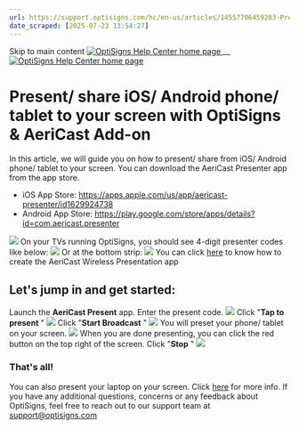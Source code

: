 ```yaml
---
url: https://support.optisigns.com/hc/en-us/articles/14557706459283-Present-share-iOS-Android-phone-tablet-to-your-screen-with-OptiSigns-AeriCast-Add-on
date_scraped: [2025-07-23 13:54:27]
---
```


Skip to main content
[ ![OptiSigns Help Center home page](/hc/theming_assets/01HZKNYSEQ6GRC01C0J27PZ3RC) ](/hc/en-us "Home")
__
[ ![OptiSigns Help Center home page](/hc/theming_assets/01HZKNYSEQ6GRC01C0J27PZ3RC) ](/hc/en-us "Home")
#  Present/ share iOS/ Android phone/ tablet to your screen with OptiSigns & AeriCast Add-on 
In this article, we will guide you on how to present/ share from iOS/ Android phone/ tablet to your screen.
You can download the AeriCast Presenter app from the app store. 
  * iOS App Store: <https://apps.apple.com/us/app/aericast-presenter/id1629924738>
  * Android App Store: <https://play.google.com/store/apps/details?id=com.aericast.presenter>


[![](/hc/article_attachments/14558247414163)](/hc/article_attachments/14558247414163)
On your TVs running OptiSigns, you should see 4-digit presenter codes like below:
[![](/hc/article_attachments/14557985533075)](/hc/article_attachments/14557985533075)
Or at the bottom strip:
[![](/hc/article_attachments/14558020377363)](/hc/article_attachments/14558020377363)
You can click [here](/hc/en-us/articles/14502723487379) to know how to create the AeriCast Wireless Presentation app 
## **Let's jump in and get started:**
Launch the **AeriCast Present** app. Enter the present code.
[![](/hc/article_attachments/14557991027603)](/hc/article_attachments/14557991027603)
Click "**Tap to present** "
[![](/hc/article_attachments/14558021130003)](/hc/article_attachments/14558021130003)
Click "**Start Broadcast** "
[![](/hc/article_attachments/14558027185811)](/hc/article_attachments/14558027185811)
You will preset your phone/ tablet on your screen.
[![](/hc/article_attachments/14558077259795)](/hc/article_attachments/14558077259795)
When you are done presenting, you can click the red button on the top right of the screen. Click "**Stop** "
[![](/hc/article_attachments/14558079816083)](/hc/article_attachments/14558079816083)
### That's all!
You can also present your laptop on your screen. Click [here](/hc/en-us/articles/14502378549907) for more info.
If you have any additional questions, concerns or any feedback about OptiSigns, feel free to reach out to our support team at [support@optisigns.com](mailto:support@optisigns.com)
